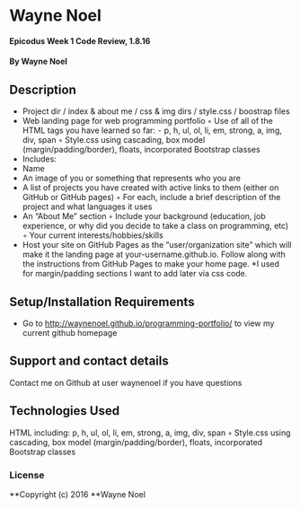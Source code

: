 # Wayne Noel

#### Epicodus Week 1 Code Review, 1.8.16

#### By **Wayne Noel**

## Description

*	Project dir / index & about me / css & img dirs / style.css / boostrap files
*	Web landing page for web programming portfolio
◦	Use of all of the HTML tags you have learned so far:
⁃	p, h, ul, ol, li, em, strong, a, img, div, span
◦	Style.css using cascading, box model (margin/padding/border), floats, incorporated Bootstrap classes
*	Includes:
*	Name
*	An image of you or something that represents who you are
*	A list of projects you have created with active links to them (either on GitHub or GitHub pages)
◦	For each, include a brief description of the project and what languages it uses
*	An “About Me” section
◦	Include your background (education, job experience, or why did you decide to take a class on programming, etc)
◦	Your current interests/hobbies/skills
*	Host your site on GitHub Pages as the “user/organization site” which will make it the landing page at your-username.github.io. Follow along with the instructions from GitHub Pages to make your home page.
*I used <br> for margin/padding sections I want to add later via css code.

## Setup/Installation Requirements

* Go to http://waynenoel.github.io/programming-portfolio/ to view my current github homepage

## Support and contact details

Contact me on Github at user waynenoel if you have questions

## Technologies Used

HTML including:	p, h, ul, ol, li, em, strong, a, img, div, span
◦	Style.css using cascading, box model (margin/padding/border), floats, incorporated Bootstrap classes

### License

**Copyright (c) 2016 **Wayne Noel
